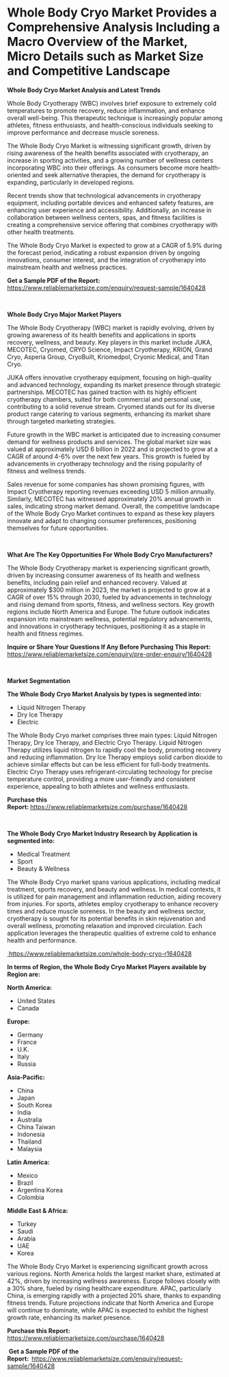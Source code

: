 <p><h1>Whole Body Cryo Market Provides a Comprehensive Analysis Including a Macro Overview of the Market, Micro Details such as Market Size and Competitive Landscape</h1></p><p><strong>Whole Body Cryo Market Analysis and Latest Trends</strong></p>
<p><p>Whole Body Cryotherapy (WBC) involves brief exposure to extremely cold temperatures to promote recovery, reduce inflammation, and enhance overall well-being. This therapeutic technique is increasingly popular among athletes, fitness enthusiasts, and health-conscious individuals seeking to improve performance and decrease muscle soreness.</p><p>The Whole Body Cryo Market is witnessing significant growth, driven by rising awareness of the health benefits associated with cryotherapy, an increase in sporting activities, and a growing number of wellness centers incorporating WBC into their offerings. As consumers become more health-oriented and seek alternative therapies, the demand for cryotherapy is expanding, particularly in developed regions.</p><p>Recent trends show that technological advancements in cryotherapy equipment, including portable devices and enhanced safety features, are enhancing user experience and accessibility. Additionally, an increase in collaboration between wellness centers, spas, and fitness facilities is creating a comprehensive service offering that combines cryotherapy with other health treatments.</p><p>The Whole Body Cryo Market is expected to grow at a CAGR of 5.9% during the forecast period, indicating a robust expansion driven by ongoing innovations, consumer interest, and the integration of cryotherapy into mainstream health and wellness practices.</p></p>
<p><strong>Get a Sample PDF of the Report:&nbsp;</strong> <a href="https://www.reliablemarketsize.com/enquiry/request-sample/1640428?utm_campaign=2782&utm_medium=2&utm_source=Github&utm_content=ia&utm_term=12042025&utm_id=whole-body-cryo">https://www.reliablemarketsize.com/enquiry/request-sample/1640428</a></p>
<p>&nbsp;</p>
<p><strong>Whole Body Cryo Major Market Players</strong></p>
<p><p>The Whole Body Cryotherapy (WBC) market is rapidly evolving, driven by growing awareness of its health benefits and applications in sports recovery, wellness, and beauty. Key players in this market include JUKA, MECOTEC, Cryomed, CRYO Science, Impact Cryotherapy, KRION, Grand Cryo, Asperia Group, CryoBuilt, Kriomedpol, Cryonic Medical, and Titan Cryo. </p><p>JUKA offers innovative cryotherapy equipment, focusing on high-quality and advanced technology, expanding its market presence through strategic partnerships. MECOTEC has gained traction with its highly efficient cryotherapy chambers, suited for both commercial and personal use, contributing to a solid revenue stream. Cryomed stands out for its diverse product range catering to various segments, enhancing its market share through targeted marketing strategies.</p><p>Future growth in the WBC market is anticipated due to increasing consumer demand for wellness products and services. The global market size was valued at approximately USD 6 billion in 2022 and is projected to grow at a CAGR of around 4-6% over the next few years. This growth is fueled by advancements in cryotherapy technology and the rising popularity of fitness and wellness trends.</p><p>Sales revenue for some companies has shown promising figures, with Impact Cryotherapy reporting revenues exceeding USD 5 million annually. Similarly, MECOTEC has witnessed approximately 20% annual growth in sales, indicating strong market demand. Overall, the competitive landscape of the Whole Body Cryo Market continues to expand as these key players innovate and adapt to changing consumer preferences, positioning themselves for future opportunities.</p></p>
<p>&nbsp;</p>
<p><strong>What Are The Key Opportunities For Whole Body Cryo Manufacturers?</strong></p>
<p><p>The Whole Body Cryotherapy market is experiencing significant growth, driven by increasing consumer awareness of its health and wellness benefits, including pain relief and enhanced recovery. Valued at approximately $300 million in 2023, the market is projected to grow at a CAGR of over 15% through 2030, fueled by advancements in technology and rising demand from sports, fitness, and wellness sectors. Key growth regions include North America and Europe. The future outlook indicates expansion into mainstream wellness, potential regulatory advancements, and innovations in cryotherapy techniques, positioning it as a staple in health and fitness regimes.</p></p>
<p><strong>Inquire or Share Your Questions If Any Before Purchasing This Report:</strong> <a href="https://www.reliablemarketsize.com/enquiry/pre-order-enquiry/1640428?utm_campaign=2782&utm_medium=2&utm_source=Github&utm_content=ia&utm_term=12042025&utm_id=whole-body-cryo">https://www.reliablemarketsize.com/enquiry/pre-order-enquiry/1640428</a></p>
<p>&nbsp;</p>
<p><strong>Market Segmentation</strong></p>
<p><strong>The Whole Body Cryo Market Analysis by types is segmented into:</strong></p>
<p><ul><li>Liquid Nitrogen Therapy</li><li>Dry Ice Therapy</li><li>Electric</li></ul></p>
<p><p>The Whole Body Cryo market comprises three main types: Liquid Nitrogen Therapy, Dry Ice Therapy, and Electric Cryo Therapy. Liquid Nitrogen Therapy utilizes liquid nitrogen to rapidly cool the body, promoting recovery and reducing inflammation. Dry Ice Therapy employs solid carbon dioxide to achieve similar effects but can be less efficient for full-body treatments. Electric Cryo Therapy uses refrigerant-circulating technology for precise temperature control, providing a more user-friendly and consistent experience, appealing to both athletes and wellness enthusiasts.</p></p>
<p><strong>Purchase this Report:&nbsp;</strong><a href="https://www.reliablemarketsize.com/purchase/1640428?utm_campaign=2782&utm_medium=2&utm_source=Github&utm_content=ia&utm_term=12042025&utm_id=whole-body-cryo">https://www.reliablemarketsize.com/purchase/1640428</a></p>
<p>&nbsp;</p>
<p><strong>The Whole Body Cryo Market Industry Research by Application is segmented into:</strong></p>
<p><ul><li>Medical Treatment</li><li>Sport</li><li>Beauty & Wellness</li></ul></p>
<p><p>The Whole Body Cryo market spans various applications, including medical treatment, sports recovery, and beauty and wellness. In medical contexts, it is utilized for pain management and inflammation reduction, aiding recovery from injuries. For sports, athletes employ cryotherapy to enhance recovery times and reduce muscle soreness. In the beauty and wellness sector, cryotherapy is sought for its potential benefits in skin rejuvenation and overall wellness, promoting relaxation and improved circulation. Each application leverages the therapeutic qualities of extreme cold to enhance health and performance.</p></p>
<p><a href="https://www.reliablemarketsize.com/whole-body-cryo-r1640428?utm_campaign=2782&utm_medium=2&utm_source=Github&utm_content=ia&utm_term=12042025&utm_id=whole-body-cryo">&nbsp;https://www.reliablemarketsize.com/whole-body-cryo-r1640428</a></p>
<p><strong>In terms of Region, the Whole Body Cryo Market Players available by Region are:</strong></p>
<p>
    <p> <strong> North America: </strong>
        <ul>
            <li>United States</li>
            <li>Canada</li>
        </ul>
        </p> 
    <p> <strong> Europe: </strong>
        <ul>
            <li>Germany</li>
            <li>France</li>
            <li>U.K.</li>
            <li>Italy</li>
            <li>Russia</li>
        </ul>
        </p> 
    <p> <strong> Asia-Pacific: </strong>
        <ul>
            <li>China</li>
            <li>Japan</li>
            <li>South Korea</li>
            <li>India</li>
            <li>Australia</li>
            <li>China Taiwan</li>
            <li>Indonesia</li>
            <li>Thailand</li>
            <li>Malaysia</li>
        </ul>
        </p> 
    <p> <strong> Latin America: </strong>
        <ul>
            <li>Mexico</li>
            <li>Brazil</li>
            <li>Argentina Korea</li>
            <li>Colombia</li>
        </ul>
        </p> 
    <p> <strong> Middle East & Africa: </strong>
        <ul>
            <li>Turkey</li>
            <li>Saudi</li>
            <li>Arabia</li>
            <li>UAE</li>
            <li>Korea</li>
        </ul>
    </p>
    </p>
<p><p>The Whole Body Cryo Market is experiencing significant growth across various regions. North America holds the largest market share, estimated at 42%, driven by increasing wellness awareness. Europe follows closely with a 30% share, fueled by rising healthcare expenditure. APAC, particularly China, is emerging rapidly with a projected 20% share, thanks to expanding fitness trends. Future projections indicate that North America and Europe will continue to dominate, while APAC is expected to exhibit the highest growth rate, enhancing its market presence.</p></p>
<p><strong>Purchase this Report: </strong><a href="https://www.reliablemarketsize.com/purchase/1640428?utm_campaign=2782&utm_medium=2&utm_source=Github&utm_content=ia&utm_term=12042025&utm_id=whole-body-cryo">https://www.reliablemarketsize.com/purchase/1640428</a></p>
<p>&nbsp;<strong>Get a Sample PDF of the Report:&nbsp;&nbsp;</strong><a href="https://www.reliablemarketsize.com/enquiry/request-sample/1640428?utm_campaign=2782&utm_medium=2&utm_source=Github&utm_content=ia&utm_term=12042025&utm_id=whole-body-cryo">https://www.reliablemarketsize.com/enquiry/request-sample/1640428</a></p>
<p><strong></strong></p>
<p><p></p><p></p><p></p></p>